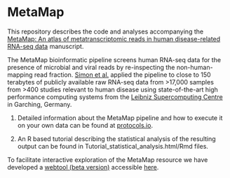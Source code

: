 # MetaMap

This repository describes the code and analyses accompanying the [MetaMap: An atlas of metatranscriptomic reads in human disease-related RNA-seq data](https://academic.oup.com/gigascience/article/7/6/giy070/5036539) manuscript.

The MetaMap bioinformatic pipeline screens human RNA-seq data for the presence of microbial and viral reads by re-inspecting the non-human-mapping read fraction. [Simon et al.](https://www.biorxiv.org/content/early/2018/02/22/269092) applied the pipeline to close to 150 terabytes of publicly available raw RNA-seq data from >17,000 samples from >400 studies relevant to human disease using state-of-the-art high performance computing systems from the [Leibniz Supercomputing Centre](https://www.lrz.de/services/compute/linux-cluster/) in Garching, Germany. 

1. Detailed information about the MetaMap pipeline and how to execute it on your own data can be found at [protocols.io](https://www.protocols.io/view/metamap-pipeline-msec6be).

2. An R based tutorial describing the statistical analysis of the resulting output can be found in Tutorial_statistical_analysis.html/Rmd files.

To facilitate interactive exploration of the MetaMap resource we have developed a [webtool (beta version)](https://github.com/theislab/metamap-web) accessible [here](http://146.107.176.18:3838/MetaMap/R/).
